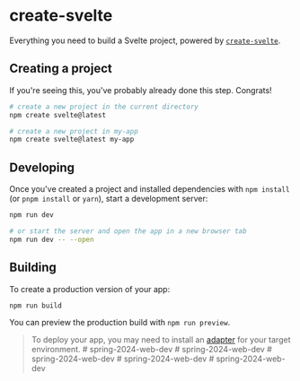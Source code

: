 # create-svelte

Everything you need to build a Svelte project, powered by [`create-svelte`](https://github.com/sveltejs/kit/tree/main/packages/create-svelte).

## Creating a project

If you're seeing this, you've probably already done this step. Congrats!

```bash
# create a new project in the current directory
npm create svelte@latest

# create a new project in my-app
npm create svelte@latest my-app
```

## Developing

Once you've created a project and installed dependencies with `npm install` (or `pnpm install` or `yarn`), start a development server:

```bash
npm run dev

# or start the server and open the app in a new browser tab
npm run dev -- --open
```

## Building

To create a production version of your app:

```bash
npm run build
```

You can preview the production build with `npm run preview`.

> To deploy your app, you may need to install an [adapter](https://kit.svelte.dev/docs/adapters) for your target environment.
#   s p r i n g - 2 0 2 4 - w e b - d e v  
 #   s p r i n g - 2 0 2 4 - w e b - d e v  
 #   s p r i n g - 2 0 2 4 - w e b - d e v  
 #   s p r i n g - 2 0 2 4 - w e b - d e v  
 #   s p r i n g - 2 0 2 4 - w e b - d e v  
 